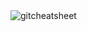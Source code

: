 <img src="https://tobyjpghub-1258737888.cos.ap-shanghai.myqcloud.com/007S8ZIlgy1ge9arpd4buj317c0u0kfe.jpg" alt="gitcheatsheet"  />

